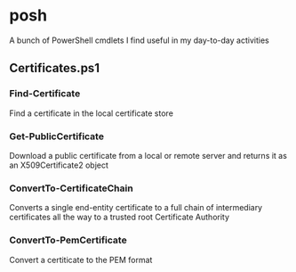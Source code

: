 # posh
A bunch of PowerShell cmdlets I find useful in my day-to-day activities

## Certificates.ps1

### Find-Certificate
Find a certificate in the local certificate store

### Get-PublicCertificate
Download a public certificate from a local or remote server and returns it as an X509Certificate2 object

### ConvertTo-CertificateChain
Converts a single end-entity certificate to a full chain of intermediary certificates all the way to a trusted root Certificate Authority

### ConvertTo-PemCertificate
Convert a certiticate to the PEM format

